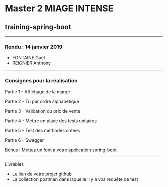# Master 2 MIAGE INTENSE
## training-spring-boot

---

### Rendu : 14 janvier 2019

* FONTAINE Gaël
* REIGNIER Anthony

---

### Consignes pour la réalisation

Partie 1 - Affichage de la marge

Partie 2 - Tri par ordre alphabétique

Partie 3 - Validation du prix de vente

Partie 4 - Mettre en place des tests unitaires

Partie 5 - Test des méthodes créées

Partie 6 - Swagger

Bonus : Mettez un font à votre application spring-boot

--- 

Livrables

* Le lien de votre projet github
* La collection postman dans laquelle il y a vos requête de test

